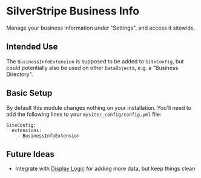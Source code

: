 # SilverStripe Business Info

Manage your business information under "Settings", and access it sitewide.

## Intended Use

The `BusinessInfoExtension` is supposed to be added to `SiteConfig`, but could potentially also be used on other `DataObject`s, e.g. a "Business Directory".


## Basic Setup

By default this module changes nothing on your installation.
You'll need to add the following lines to your `mysite/_config/config.yml` file:

	SiteConfig:
	  extensions:
	    - BusinessInfoExtension


## Future Ideas

* Integrate with [Display Logic](http://addons.silverstripe.org/add-ons/silverstripe/display-logic) for adding more data, but keep things clean


